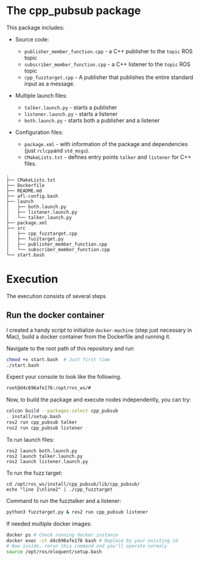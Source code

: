 # The cpp_pubsub package

This package includes:

- Source code:
	- `publisher_member_function.cpp` - a C++ publisher to the `topic` ROS topic
	- `subscriber_member_function.cpp` - a C++ listener to the `topic` ROS topic
	- `cpp_fuzztarget.cpp` - A publisher that publishes the entire standard
	  input as a message.

- Multiple launch files:
	- `talker.launch.py` - starts a publisher 
	- `listener.launch.py` - starts a listener
	- `both.launch.py` - starts both a publisher and a listener

- Configuration files:
	- `package.xml` - with information of the package and dependencies (just `rclcpp`and `std_msgs`).
	- `CMakeLists.txt` - defines entry points `talker` and `listener` for C++ files.

```
.
├── CMakeLists.txt
├── Dockerfile
├── README.md
├── afl-config.bash
├── launch
│   ├── both.launch.py
│   ├── listener.launch.py
│   └── talker.launch.py
├── package.xml
├── src
│   ├── cpp_fuzztarget.cpp
│   ├── fuzztarget.py
│   ├── publisher_member_function.cpp
│   └── subscriber_member_function.cpp
└── start.bash
```

# Execution

The execution consists of several steps

## Run the docker container
I created a handy script to initialize `docker-machine` (step just necessary in Mac),
build a docker container from the Dockerfile and running it.

Navigate to the root path of this repository and run
```bash
chmod +x start.bash  # Just first time
./start.bash
```

Expect your console to look like the following.
```bash
root@d4c696afe176:/opt/ros_ws/# 
```

Now, to build the package and execute nodes independently, you can try:

```bash
colcon build --packages-select cpp_pubsub
. install/setup.bash
ros2 run cpp_pubsub talker
ros2 run cpp_pubsub listener
```

To run launch files:
```
ros2 launch both.launch.py
ros2 launch talker.launch.py
ros2 launch listener.launch.py
```

To run the fuzz target:
```
cd /opt/ros_ws/install/cpp_pubsub/lib/cpp_pubsub/
echo "line 1\nline2" | ./cpp_fuzztarget
```

Command to run the fuzztalker and a listener:
```bash
python3 fuzztarget.py & ros2 run cpp_pubsub listener
```

If needed multiple docker images:

```bash
docker ps # Check running docker instance
docker exec -it d4c696afe176 bash # Replace by your existing id
# Now inside, rerun this command and you'll operate normaly
source /opt/ros/eloquent/setup.bash
```
